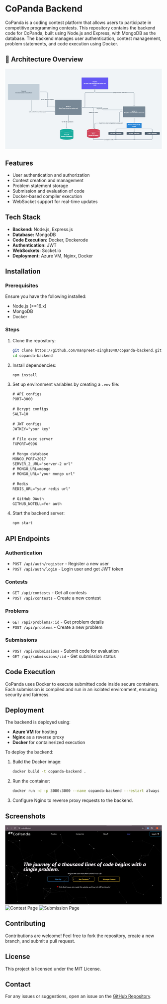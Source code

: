 # CoPanda Backend

CoPanda is a coding contest platform that allows users to participate in competitive programming contests. This repository contains the backend code for CoPanda, built using Node.js and Express, with MongoDB as the database. The backend manages user authentication, contest management, problem statements, and code execution using Docker.

## 📌 Architecture Overview
![Architecture](./assets/design.png)

## Features
- User authentication and authorization
- Contest creation and management
- Problem statement storage
- Submission and evaluation of code
- Docker-based compiler execution
- WebSocket support for real-time updates

## Tech Stack
- **Backend:** Node.js, Express.js
- **Database:** MongoDB
- **Code Execution:** Docker, Dockerode
- **Authentication:** JWT
- **WebSockets:** Socket.io
- **Deployment:** Azure VM, Nginx, Docker

## Installation

### Prerequisites
Ensure you have the following installed:
- Node.js (>=16.x)
- MongoDB
- Docker

### Steps
1. Clone the repository:
   ```bash
   git clone https://github.com/manpreet-singh1040/copanda-backend.git
   cd copanda-backend
   ```
2. Install dependencies:
   ```bash
   npm install
   ```
3. Set up environment variables by creating a `.env` file:
   ```
   # API configs
   PORT=3000

   # Bcrypt configs
   SALT=10

   # JWT configs
   JWTKEY="your key"

   # File exec server
   FXPORT=6996

   # Mongo database
   MONGO_PORT=2017
   SERVER_2_URL="server-2 url"
   # MONGO_URL=mongo
   # MONGO_URL="your mongo url"

   # Redis
   REDIS_URL="your redis url"

   # GitHub OAuth
   GITHUB_NOTELL=for auth
   ```
4. Start the backend server:
   ```bash
   npm start
   ```

## API Endpoints

### Authentication
- `POST /api/auth/register` - Register a new user
- `POST /api/auth/login` - Login user and get JWT token

### Contests
- `GET /api/contests` - Get all contests
- `POST /api/contests` - Create a new contest

### Problems
- `GET /api/problems/:id` - Get problem details
- `POST /api/problems` - Create a new problem

### Submissions
- `POST /api/submissions` - Submit code for evaluation
- `GET /api/submissions/:id` - Get submission status

## Code Execution
CoPanda uses Docker to execute submitted code inside secure containers. Each submission is compiled and run in an isolated environment, ensuring security and fairness.

## Deployment
The backend is deployed using:
- **Azure VM** for hosting
- **Nginx** as a reverse proxy
- **Docker** for containerized execution

To deploy the backend:
1. Build the Docker image:
   ```bash
   docker build -t copanda-backend .
   ```
2. Run the container:
   ```bash
   docker run -d -p 3000:3000 --name copanda-backend --restart always copanda-backend
   ```
3. Configure Nginx to reverse proxy requests to the backend.

## Screenshots
![CoPanda Homepage](assets/homepage.png)
![Contest Page](assets/contest.png)
![Submission Page](assets/submission.png)

## Contributing
Contributions are welcome! Feel free to fork the repository, create a new branch, and submit a pull request.

## License
This project is licensed under the MIT License.

## Contact
For any issues or suggestions, open an issue on the [GitHub Repository](https://github.com/manpreet-singh1040/copanda-backend).

